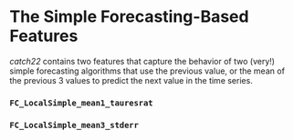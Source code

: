 # The Simple Forecasting-Based Features

_catch22_ contains two features that capture the behavior of two \(very!\) simple forecasting algorithms that use the previous value, or the mean of the previous 3 values to predict the next value in the time series.

### `FC_LocalSimple_mean1_tauresrat`





### `FC_LocalSimple_mean3_stderr`

